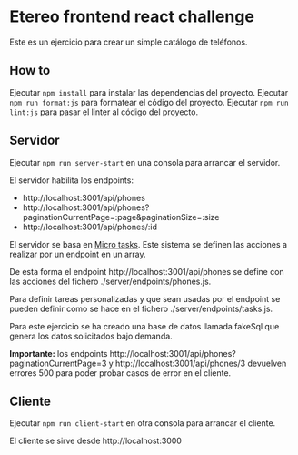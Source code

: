 # Etereo frontend react challenge

Este es un ejercicio para crear un simple catálogo de teléfonos.

## How to

Ejecutar `npm install` para instalar las dependencias del proyecto.
Ejecutar `npm run format:js` para formatear el código del proyecto.
Ejecutar `npm run lint:js` para pasar el linter al código del proyecto.

## Servidor

Ejecutar `npm run server-start` en una consola para arrancar el servidor.

El servidor habilita los endpoints:

* http://localhost:3001/api/phones
* http://localhost:3001/api/phones?paginationCurrentPage=:page&paginationSize=:size
* http://localhost:3001/api/phones/:id

El servidor se basa en [Micro tasks](https://github.com/migueldelmazo/micro-tasks).
Este sistema se definen las acciones a realizar por un endpoint en un array.

De esta forma el endpoint http://localhost:3001/api/phones se define con las acciones del fichero ./server/endpoints/phones.js.

Para definir tareas personalizadas y que sean usadas por el endpoint se pueden definir como se hace en el fichero ./server/endpoints/tasks.js.

Para este ejercicio se ha creado una base de datos llamada fakeSql que genera los datos solicitados bajo demanda.

**Importante:** los endpoints http://localhost:3001/api/phones?paginationCurrentPage=3 y http://localhost:3001/api/phones/3 devuelven errores 500 para poder probar casos de error en el cliente.

## Cliente

Ejecutar `npm run client-start` en otra consola para arrancar el cliente.

El cliente se sirve desde http://localhost:3000

